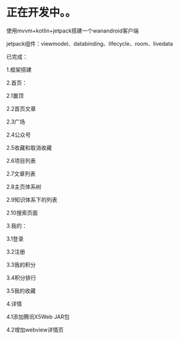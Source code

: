 # 正在开发中。。
使用mvvm+kotlin+jetpack搭建一个wanandroid客户端

jetpack组件：viewmodel、databinding、lifecycle、room、livedata

已完成：

1.框架搭建

2.首页：

  2.1置顶
  
  2.2首页文章
  
  2.3广场
  
  2.4公众号
  
  2.5收藏和取消收藏
  
  2.6项目列表
  
  2.7文章列表
  
  2.8主页体系树
  
  2.9知识体系下的列表
  
  2.10搜索页面
  
  
3.我的：

  3.1登录
  
  3.2注册
  
  3.3我的积分
  
  3.4积分排行
  
  3.5我的收藏
  
4.详情
  
  4.1添加腾讯X5Web JAR包
  
  4.2增加webview详情页

